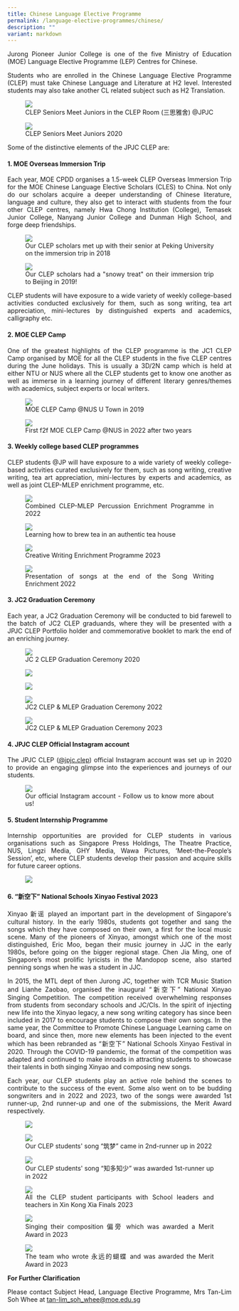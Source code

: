 ```yaml
---
title: Chinese Language Elective Programme
permalink: /language-elective-programmes/chinese/
description: ""
variant: markdown
---
```

<div align="justify">

<p>
Jurong Pioneer Junior College is one of the five Ministry of Education (MOE) Language Elective Programme (LEP) Centres for Chinese.</p>

<p>
Students who are enrolled in the Chinese Language Elective Programme (CLEP) must take Chinese Language and Literature at H2 level. Interested students may also take another CL related subject such as H2 Translation.</p>

<figure>
<img src="/images/CLEP%201.jpg">
<figcaption>CLEP Seniors Meet Juniors in the CLEP Room (三思雅舍) @JPJC</figcaption></figure>

<figure>
<img src="/images/CLEP%202.jpg">
<figcaption>CLEP Seniors Meet Juniors 2020</figcaption></figure>

<p>
Some of the distinctive elements of the JPJC CLEP are:</p>

<h4>1. MOE Overseas Immersion Trip</h4>

<p>
Each year, MOE CPDD organises a 1.5-week CLEP Overseas Immersion Trip for the MOE Chinese Language Elective Scholars (CLES) to China.  Not only do our scholars acquire a deeper understanding of Chinese literature, language and culture, they also get to interact with students from the four other CLEP centres, namely Hwa Chong Institution (College), Temasek Junior College, Nanyang Junior College and Dunman High School, and forge deep friendships.</p>

<figure>
	<img src="/images/Curriculum/CLEP/clep01.JPG">
	<figcaption>Our CLEP scholars met up with their senior at Peking University on the immersion trip in 2018</figcaption></figure>

<figure>
	<img src="/images/Curriculum/CLEP/clep02.jpeg">
	<figcaption>Our CLEP scholars had a "snowy treat" on their immersion trip to Beijing in 2019!</figcaption></figure>
	
<p>
CLEP students will have exposure to a wide variety of weekly college-based activities conducted exclusively for them, such as song writing, tea art appreciation, mini-lectures by distinguished experts and academics, calligraphy etc.</p>

<h4>2. MOE CLEP Camp</h4>

<p>One of the greatest highlights of the CLEP programme is the JC1 CLEP Camp organised by MOE for all the CLEP students in the five CLEP centres during the June holidays. This is usually a 3D/2N camp which is held at either NTU or NUS where all the CLEP students get to know one another as well as immerse in a learning journey of different literary genres/themes with academics, subject experts or local writers.</p>
	
<figure>
	<img src="/images/Curriculum/CLEP/clep03.jpg">
	<figcaption>MOE CLEP Camp @NUS U Town in 2019</figcaption></figure>

<figure>
	<img src="/images/Curriculum/CLEP/clep04.jpg">
	<figcaption>First f2f MOE CLEP Camp @NUS in 2022 after two years</figcaption></figure>

<h4>3. Weekly college based CLEP programmes</h4>
	
<p>CLEP students @JP will have exposure to a wide variety of weekly college-based activities curated exclusively for them, such as song writing, creative writing, tea art appreciation, mini-lectures by experts and academics, as well as joint CLEP-MLEP enrichment programme, etc.</p>
	
<figure>
	<img src="/images/Curriculum/CLEP/clep005.JPG">
	<figcaption>Combined CLEP-MLEP Percussion Enrichment Programme in 2022</figcaption></figure>
	
<figure>
	<img src="/images/Curriculum/CLEP/clep06.JPG">
	<figcaption>Learning how to brew tea in an authentic tea house</figcaption></figure>
	
<figure>
	<img src="/images/Curriculum/CLEP/clep07.jpg">
	<figcaption>Creative Writing Enrichment Programme 2023</figcaption></figure>
	
<figure>
	<img src="/images/Curriculum/CLEP/clep08.jpg">
	<figcaption>Presentation of songs at the end of the Song Writing Enrichment 2022</figcaption></figure>
	
<h4>3. JC2 Graduation Ceremony</h4>

<p>Each year, a JC2 Graduation Ceremony will be conducted to bid farewell to the batch of JC2 CLEP graduands, where they will be presented with a JPJC CLEP Portfolio holder and commemorative booklet to mark the end of an enriching journey.</p>

<figure>
<img src="/images/CLEP%208.jpg">
<figcaption>JC 2 CLEP Graduation Ceremony 2020</figcaption></figure>

<figure>
<img src="/images/CLEP%209.jpg"></figure>

<figure>
<img src="/images/CLEP%2014.jpg"></figure>
	
<figure>
	<img src="/images/Curriculum/CLEP/clep09.jpg">
	<figcaption>JC2 CLEP &amp; MLEP Graduation Ceremony 2022</figcaption></figure>
	
<figure>
	<img src="/images/Curriculum/CLEP/clep10.jpg">
	<figcaption>JC2 CLEP &amp; MLEP Graduation Ceremony 2023</figcaption></figure>
	
<h4>4. JPJC CLEP Official Instagram account</h4>
	
<p>The JPJC CLEP (<a href="https://www.instagram.com/jpjc.clep/?hl=en">@jpjc.clep</a>) official Instagram account was set up in 2020 to provide an engaging glimpse into the experiences and journeys of our students.</p>

<figure>
	<img src="/images/Curriculum/CLEP/clep11.jpg">
	<figcaption>Our official Instagram account - Follow us to know more about us!</figcaption></figure>
	

<h4>5. Student Internship Programme</h4>

<p>
Internship opportunities are provided for CLEP students in various organisations such as Singapore Press Holdings, The Theatre Practice,  NUS,  Lingzi Media, GHY Media, Wawa Pictures,  ‘Meet-the-People’s Session’, etc, where CLEP students develop their passion and acquire skills for future career options.</p>

<figure>
<img src="/images/CLEP%2015.jpg">
</figure>

<h4>6. “新空下” National Schools Xinyao Festival 2023</h4>
	
<p>
Xinyao 新谣 played an important part in the development of Singapore's cultural history. In the early 1980s, students got together and sang the songs which they have composed on their own, a first for the local music scene. Many of the pioneers of Xinyao, amongst which one of the most distinguished, Eric Moo, began their music journey in JJC in the early 1980s, before going on the bigger regional stage.  Chen Jia Ming, one of Singapore’s most prolific lyricists in the Mandopop scene, also started penning songs when he was a student in JJC.</p>

<p>
In 2015, the MTL dept of then Jurong JC, together with TCR Music Station and Lianhe Zaobao, organised the inaugural “新空下” National Xinyao Singing Competition. The competition received overwhelming responses from students from secondary schools and JC/CIs. In the spirit of injecting new life into the Xinyao legacy, a new song writing category has since been included in 2017 to encourage students to compose their own songs. In the same year, the Committee to Promote Chinese Language Learning came on board, and since then, more new elements has been injected to the event which has been rebranded as “新空下” National Schools Xinyao Festival in 2020. Through the COVID-19 pandemic, the format of the competition was adapted and continued to make inroads in attracting students to showcase their talents in both singing Xinyao and composing new songs.</p>
	
<p>
Each year, our CLEP students play an active role behind the scenes to contribute to the success of the event. Some also went on to be budding songwriters and in 2022 and 2023, two of the songs were awarded 1st runner-up, 2nd runner-up and one of the submissions, the Merit Award respectively.</p>

<figure>
<img src="/images/CLEP%2016.jpg">
</figure>
	
<figure>
	<img src="/images/Curriculum/CLEP/clep12.jpg">
	<figcaption>Our CLEP students' song “筑梦” came in 2nd-runner up in 2022</figcaption></figure>
	
<figure>
	<img src="/images/Curriculum/CLEP/clep13.jpg">
	<figcaption>Our CLEP students' song “知多知少” was awarded 1st-runner up in 2022</figcaption></figure>
	
<figure>
	<img src="/images/Curriculum/CLEP/clep14.jpg">
	<figcaption>All the CLEP student participants with School leaders and teachers in Xin Kong Xia Finals 2023</figcaption></figure>
	
<figure>
	<img src="/images/Curriculum/CLEP/clep15.jpg">
	<figcaption>Singing their composition 偏旁 which was awarded a Merit Award in 2023</figcaption></figure>
	
<figure>
	<img src="/images/Curriculum/CLEP/clep16.jpg">
	<figcaption>The team who wrote 永远的蝴蝶 and was awarded the Merit Award in 2023</figcaption></figure>
	
<strong>For Further Clarification</strong>
<p>
Please contact Subject Head, Language Elective Programme, Mrs Tan-Lim Soh Whee at <a href="mailto:tan-lim_soh_whee@moe.edu.sg">tan-lim_soh_whee@moe.edu.sg</a></p>
</div>